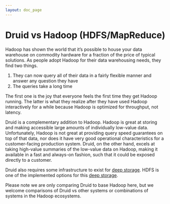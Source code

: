 ```yaml
---
layout: doc_page
---
```


Druid vs Hadoop (HDFS/MapReduce)
================================

Hadoop has shown the world that it’s possible to house your data warehouse on commodity hardware for a fraction of the price 
of typical solutions. As people adopt Hadoop for their data warehousing needs, they find two things.

1.  They can now query all of their data in a fairly flexible manner and answer any question they have
2.  The queries take a long time

The first one is the joy that everyone feels the first time they get Hadoop running. The latter is what they realize after they have used Hadoop interactively for a while because Hadoop is optimized for throughput, not latency. 

Druid is a complementary addition to Hadoop. Hadoop is great at storing and making accessible large amounts of individually low-value data. 
Unfortunately, Hadoop is not great at providing query speed guarantees on top of that data, nor does it have very good 
operational characteristics for a customer-facing production system. Druid, on the other hand, excels at taking high-value 
summaries of the low-value data on Hadoop, making it available in a fast and always-on fashion, such that it could be exposed directly to a customer.

Druid also requires some infrastructure to exist for [deep storage](../dependencies/deep-storage.html). 
HDFS is one of the implemented options for this [deep storage](../dependencies/deep-storage.html).

Please note we are only comparing Druid to base Hadoop here, but we welcome comparisons of Druid vs other systems or combinations 
of systems in the Hadoop ecosystems.
